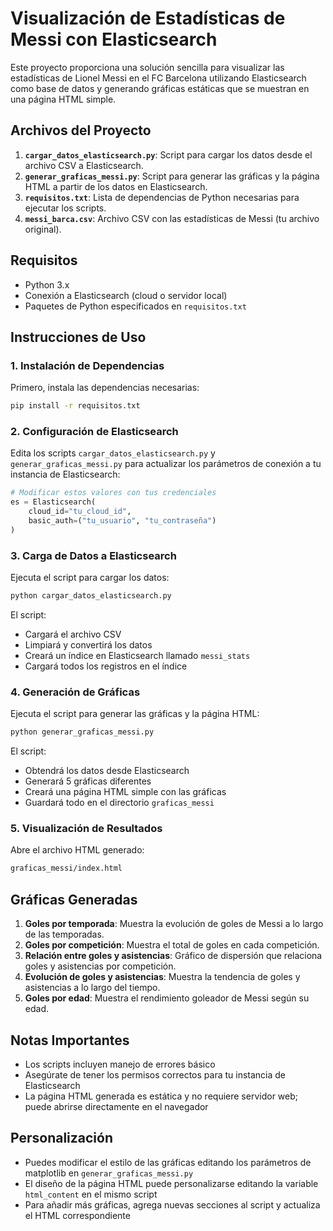 # Visualización de Estadísticas de Messi con Elasticsearch

Este proyecto proporciona una solución sencilla para visualizar las estadísticas de Lionel Messi en el FC Barcelona utilizando Elasticsearch como base de datos y generando gráficas estáticas que se muestran en una página HTML simple.

## Archivos del Proyecto

1. **`cargar_datos_elasticsearch.py`**: Script para cargar los datos desde el archivo CSV a Elasticsearch.
2. **`generar_graficas_messi.py`**: Script para generar las gráficas y la página HTML a partir de los datos en Elasticsearch.
3. **`requisitos.txt`**: Lista de dependencias de Python necesarias para ejecutar los scripts.
4. **`messi_barca.csv`**: Archivo CSV con las estadísticas de Messi (tu archivo original).

## Requisitos

- Python 3.x
- Conexión a Elasticsearch (cloud o servidor local)
- Paquetes de Python especificados en `requisitos.txt`

## Instrucciones de Uso

### 1. Instalación de Dependencias

Primero, instala las dependencias necesarias:

```bash
pip install -r requisitos.txt
```

### 2. Configuración de Elasticsearch

Edita los scripts `cargar_datos_elasticsearch.py` y `generar_graficas_messi.py` para actualizar los parámetros de conexión a tu instancia de Elasticsearch:

```python
# Modificar estos valores con tus credenciales
es = Elasticsearch(
    cloud_id="tu_cloud_id",
    basic_auth=("tu_usuario", "tu_contraseña")
)
```

### 3. Carga de Datos a Elasticsearch

Ejecuta el script para cargar los datos:

```bash
python cargar_datos_elasticsearch.py
```

El script:
- Cargará el archivo CSV
- Limpiará y convertirá los datos
- Creará un índice en Elasticsearch llamado `messi_stats`
- Cargará todos los registros en el índice

### 4. Generación de Gráficas

Ejecuta el script para generar las gráficas y la página HTML:

```bash
python generar_graficas_messi.py
```

El script:
- Obtendrá los datos desde Elasticsearch
- Generará 5 gráficas diferentes
- Creará una página HTML simple con las gráficas
- Guardará todo en el directorio `graficas_messi`

### 5. Visualización de Resultados

Abre el archivo HTML generado:

```bash
graficas_messi/index.html
```

## Gráficas Generadas

1. **Goles por temporada**: Muestra la evolución de goles de Messi a lo largo de las temporadas.
2. **Goles por competición**: Muestra el total de goles en cada competición.
3. **Relación entre goles y asistencias**: Gráfico de dispersión que relaciona goles y asistencias por competición.
4. **Evolución de goles y asistencias**: Muestra la tendencia de goles y asistencias a lo largo del tiempo.
5. **Goles por edad**: Muestra el rendimiento goleador de Messi según su edad.

## Notas Importantes

- Los scripts incluyen manejo de errores básico
- Asegúrate de tener los permisos correctos para tu instancia de Elasticsearch
- La página HTML generada es estática y no requiere servidor web; puede abrirse directamente en el navegador

## Personalización

- Puedes modificar el estilo de las gráficas editando los parámetros de matplotlib en `generar_graficas_messi.py`
- El diseño de la página HTML puede personalizarse editando la variable `html_content` en el mismo script
- Para añadir más gráficas, agrega nuevas secciones al script y actualiza el HTML correspondiente